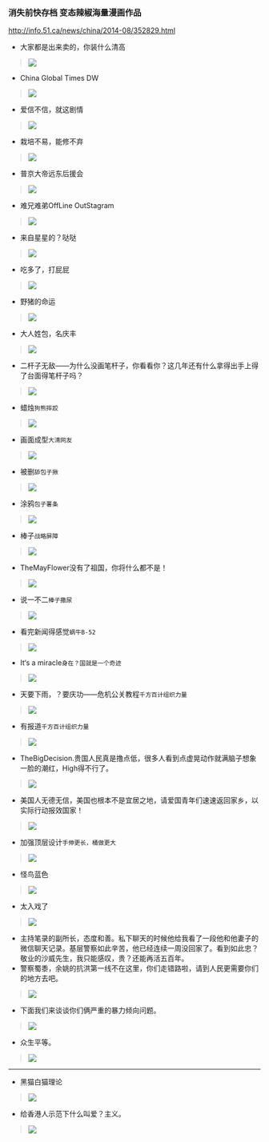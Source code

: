 ### 消失前快存档 变态辣椒海量漫画作品
http://info.51.ca/news/china/2014-08/352829.html
- 大家都是出来卖的，你装什么清高
>![](http://info.51.ca/uploads/Image/2014/08/6_2041031V6_1.jpg)
- China Global Times DW
>![](http://info.51.ca/uploads/Image/2014/08/6_2041031V6_2.jpg)
- 爱信不信，就这剧情
>![](http://info.51.ca/uploads/Image/2014/08/6_2041031V6_4.jpg)
- 栽培不易，能修不弃
>![](http://info.51.ca/uploads/Image/2014/08/6_2041031V6_7.jpg)
- 普京大帝远东后援会
>![](http://info.51.ca/uploads/Image/2014/08/6_2041031V6_17.jpg)
- 难兄难弟OffLine OutStagram
>![](http://info.51.ca/uploads/Image/2014/08/6_2041031V6_21.jpg)
- 来自星星的？哒哒
>![](http://info.51.ca/uploads/Image/2014/08/6_2041031V6_23.jpg)
- 吃多了，打屁屁
>![](http://info.51.ca/uploads/Image/2014/08/6_2041031V6_24.jpg)
- 野猪的命运
>![](http://info.51.ca/uploads/Image/2014/08/6_2041031V6_25.jpg)
- 大人姓包，名庆丰
>![](http://info.51.ca/uploads/Image/2014/08/6_2041031V6_31.jpg)
- 二杆子无敌——为什么没画笔杆子，你看看你？这几年还有什么拿得出手上得了台面得笔杆子吗？
>![](http://info.51.ca/uploads/Image/2014/08/6_2041031V6_34.jpg)
- 蜡烛`狗熊摔跤`
>![](http://info.51.ca/uploads/Image/2014/08/6_2041031V6_35.jpg)
- 画面成型`大清网友`
>![](http://info.51.ca/uploads/Image/2014/08/6_2041031V6_36.jpg)
- 被删`舔包子揪`
>![](http://info.51.ca/uploads/Image/2014/08/6_2041031V6_37.jpg)
- 涂鸦`包子薯条`
>![](http://info.51.ca/uploads/Image/2014/08/6_2041031V6_38.jpg)
- 棒子`战略屏障`
>![](http://info.51.ca/uploads/Image/2014/08/6_2041031V6_40.jpg)
- TheMayFlower没有了祖国，你将什么都不是！
>![](http://info.51.ca/uploads/Image/2014/08/6_2041031V6_43.jpg)
- 说一不二`棒子撒尿`
>![](http://info.51.ca/uploads/Image/2014/08/6_2041031V6_45.jpg)
- 看完新闻得感觉`蜗牛B-52`
>![](http://info.51.ca/uploads/Image/2014/08/6_2041031V6_46.jpg)
- It‘s a miracle`身在？国就是一个奇迹`
>![](http://info.51.ca/uploads/Image/2014/08/6_2041031V6_47.jpg)
- 天要下雨，？要庆功——危机公关教程`千方百计组织力量`
>![](http://info.51.ca/uploads/Image/2014/08/6_2041031V6_48.jpg)
- 有报道`千方百计组织力量`
>![](http://info.51.ca/uploads/Image/2014/08/6_2041031V6_49.jpg)
- TheBigDecision.贵国人民真是撸点低，很多人看到点虚晃动作就满脑子想象一脸的潮红，High得不行了。
>![](http://info.51.ca/uploads/Image/2014/08/6_2041031V6_50.jpg)
- 美国人无德无信，美国也根本不是宜居之地，请爱国青年们速速返回家乡，以实际行动报效国家！
>![](http://info.51.ca/uploads/Image/2014/08/6_2041031V6_51.jpg)
- 加强顶层设计`手伸更长，桶做更大`
>![](http://info.51.ca/uploads/Image/2014/08/6_2041031V6_52.jpg)
- 怪鸟蓝色
>![](http://info.51.ca/uploads/Image/2014/08/6_2041031V6_53.jpg)
- 太入戏了
>![](http://info.51.ca/uploads/Image/2014/08/6_2041031V6_54.jpg)
- 主持笔录的副所长，态度和善。私下聊天的时候他给我看了一段他和他妻子的微信聊天记录。基层警察如此辛苦，他已经连续一周没回家了。看到如此忠？敬业的沙威先生，我只能感叹，贵？还能再活五百年。
- 警察蜀黍，余姚的抗洪第一线不在这里，你们走错路啦，请到人民更需要你们的地方去吧。
>![](http://info.51.ca/uploads/Image/2014/08/6_2041031V6_60.jpg)
- 下面我们来谈谈你们俩严重的暴力倾向问题。
>![](http://info.51.ca/uploads/Image/2014/08/6_2041031V6_61.jpg)
- 众生平等。
>![](http://info.51.ca/uploads/Image/2014/08/6_2041031V6_62.jpg)
---
- 黑猫白猫理论
>![](http://media.gjczz.com/images/79ad6ee47d58602b15e0f0792e7b9386.jpeg)
- 给香港人示范下什么叫爱？主义。
>![](https://uploads.disquscdn.com/images/3216c22afee2eb44e00d08455e44485a94649f5a4d8f2ab626a3c706ef74062b.jpg)